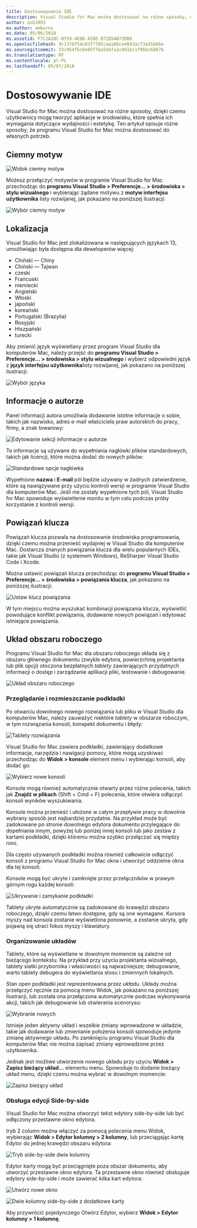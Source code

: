 ```yaml
---
title: Dostosowywanie IDE
description: Visual Studio for Mac można dostosować na różne sposoby, dzięki czemu użytkownicy mogą tworzyć aplikacje w środowisku, które spełnia ich wydajność i potrzeb estetycznych. W tym temacie opisuje różne sposoby Visual Studio dla komputerów Mac można dostosować do własnych potrzeb.
author: asb3993
ms.author: amburns
ms.date: 05/06/2018
ms.assetid: F7C2A28C-0759-4E0D-A28E-B72D5AB73DB6
ms.openlocfilehash: 9c1376f54c03f7705caea86ce4843acf3ad1666e
ms.sourcegitcommit: 33c954fbc8e05f7ba54bfa2c0d1bc1f9bbc68876
ms.translationtype: MT
ms.contentlocale: pl-PL
ms.lasthandoff: 05/07/2018
---
```

# <a name="customizing-the-ide"></a>Dostosowywanie IDE

Visual Studio for Mac można dostosować na różne sposoby, dzięki czemu użytkownicy mogą tworzyć aplikacje w środowisku, które spełnia ich wymagania dotyczące wydajności i estetykę. Ten artykuł opisuje różne sposoby, że programu Visual Studio for Mac można dostosować do własnych potrzeb.

## <a name="dark-theme"></a>Ciemny motyw

![Widok ciemny motyw](media/customizing-the-ide-image7a.png)

Możesz przełączyć motywów w programie Visual Studio for Mac przechodząc do **programu Visual Studio > Preferencje... > środowiska > stylu wizualnego** i wybierając żądane motywu z **motyw interfejsu użytkownika** listy rozwijanej, jak pokazano na poniższej ilustracji:

 ![Wybór ciemny motyw](media/customizing-the-ide-image7b.png)

## <a name="localization"></a>Lokalizacja

Visual Studio for Mac jest zlokalizowana w następujących językach 13, umożliwiając była dostępna dla deweloperów więcej:

* Chiński — Chiny
* Chiński — Tajwan
* czeski
* Francuski
* niemiecki
* Angielski
* Włoski
* japoński
* koreański
* Portugalski (Brazylia)
* Rosyjski
* Hiszpański
* turecki

Aby zmienić język wyświetlany przez program Visual Studio dla komputerów Mac, należy przejść do **programu Visual Studio > Preferencje... > środowiska > stylu wizualnego** i wybierz odpowiedni język z **język interfejsu użytkownika**listy rozwijanej, jak pokazano na poniższej ilustracji:


![Wybór języka](media/customizing-the-ide-image11a.png)

## <a name="author-information"></a>Informacje o autorze

Panel informacji autora umożliwia dodawanie istotne informacje o sobie, takich jak nazwisko, adres e-mail właściciela praw autorskich do pracy, firmy, a znak towarowy:

 ![Edytowanie sekcji informacje o autorze](media/customizing-the-ide-image9a.png)

Te informacje są używane do wypełniania nagłówki plików standardowych, takich jak licencji, które można dodać do nowych plików:

 ![Standardowe opcje nagłówka](media/customizing-the-ide-image8a.png)


Wypełnione **nazwa** i **E-mail** pól będzie używany w żadnych zatwierdzenie, które są nawiązywane przy użyciu kontroli wersji w programie Visual Studio dla komputerów Mac. Jeśli nie zostały wypełnione tych pól, Visual Studio for Mac spowoduje wyświetlenie monitu w tym celu podczas próby korzystanie z kontroli wersji.

## <a name="key-bindings"></a>Powiązań klucza

Powiązań klucza pozwala na dostosowanie środowiska programowania, dzięki czemu można przenieść wydajniej w Visual Studio dla komputerów Mac. Dostarcza znanych powiązania klucza dla wielu popularnych IDEs, takie jak Visual Studio (z systemem Windows), ReSharper Visual Studio Code i Xcode.

Można ustawić powiązań klucza przechodząc do **programu Visual Studio > Preferencje... > środowiska > powiązania klucza**, jak pokazano na poniższej ilustracji:

 ![Ustaw klucz powiązania](media/customizing-the-ide-image10a.png)

W tym miejscu można wyszukać kombinacji powiązania klucza, wyświetlić powodujące konflikt powiązania, dodawanie nowych powiązań i edytować istniejące powiązania.

## <a name="workspace-layout"></a>Układ obszaru roboczego

Programu Visual Studio for Mac dla obszaru roboczego składa się z obszaru głównego dokumentu (zwykle edytora, powierzchnię projektanta lub plik opcji) otoczona bezpłatnych *tablety* zawierających przydatnych informacji o dostęp i zarządzanie aplikacji pliki, testowanie i debugowanie.

 ![Układ obszaru roboczego](media/customizing-the-ide-image1a.png)

### <a name="viewing-and-arranging-pads"></a>Przeglądanie i rozmieszczanie podkładki

Po otwarciu dowolnego nowego rozwiązania lub pliku w Visual Studio dla komputerów Mac, należy zauważyć niektóre *tablety* w obszarze roboczym, w tym rozwiązania konsoli, konspekt dokumentu i błędy:

![Tablety rozwiązania](media/customizing-the-ide-image2a.png)

Visual Studio for Mac zawiera podkładki, zawierający dodatkowe informacje, narzędzia i nawigacji pomocy, które mogą uzyskiwać przechodząc do **Widok > konsole** element menu i wybierając konsoli, aby dodać go:

 ![Wybierz nowe konsoli](media/customizing-the-ide-image3a.png)

Konsole mogą również automatycznie otwarty przez różne polecenia, takich jak **Znajdź w plikach** (Shift + Cmd + F) polecenia, które otwiera odłączyć konsoli wyników wyszukiwania.

Konsole można przenieść i ułożone w całym przepływie pracy w dowolnie wybrany sposób jest najbardziej przydatne. Na przykład może być zadokowane po stronie dowolnego edytora dokumentu przylegające do dopełniania innym, powyżej lub poniżej innej konsoli lub jako zestaw z kartami podkładki, dzięki któremu można szybko przełączać się między nimi.

Dla często używanych podkładki można również całkowicie odłączyć konsoli z programu Visual Studio for Mac okna i utworzyć oddzielne okna dla tej konsoli.

Konsole mogą być ukryte i zamknięte przez przełączników w prawym górnym rogu każdej konsoli:

![Ukrywanie i zamykanie podkładki](media/customizing-the-ide-image5a.png)

Tablety ukryte automatycznie są zadokowane do krawędzi obszaru roboczego, dzięki czemu łatwo dostępne, gdy są one wymagane. Kursora myszy nad konsola zostanie wyświetlona ponownie, a zostanie ukryta, gdy pojawią się utraci fokus myszy i klawiatury.


### <a name="organizing-layouts"></a>Organizowanie układów

Tablety, które są wyświetlane w dowolnym momencie są zależne od bieżącego kontekstu. Na przykład przy użyciu projektanta wizualnego, tablety siatki przybornika i właściwości są najważniejsze; debugowanie, warto tablety debugera do wyświetlania stosu i zmiennych lokalnych.

Stan open podkładki jest reprezentowana przez *układu*. Układy można przełączyć ręcznie za pomocą menu Widok, jak pokazano na poniższej ilustracji, lub została ona przełączona automatycznie podczas wykonywania akcji, takich jak debugowanie lub otwierania scenorysu:

![Wybranie nowych](media/customizing-the-ide-image6b.png)

Istnieje jeden aktywny układ i wszelkie zmiany wprowadzone w układzie, takie jak dodawanie lub zmienianie położenia konsoli spowoduje jedynie zmianę aktywnego układu. Po zamknięciu programu Visual Studio dla komputerów Mac nie można zapisać zmiany wprowadzone przez użytkownika.


Jednak jest możliwe utworzenie nowego układu przy użyciu **Widok > Zapisz bieżący układ...**  elementu menu. Spowoduje to dodanie bieżący układ menu, dzięki czemu można wybrać w dowolnym momencie:

![Zapisz bieżący układ](media/customizing-the-ide-image6a.png)

### <a name="side-by-side-editing-support"></a>Obsługa edycji Side-by-side

Visual Studio for Mac można otworzyć tekst edytory side-by-side lub być odłączony przestawne okno edytora.

tryb 2 column można włączyć za pomocą polecenia menu Widok, wybierając **Widok > Edytor kolumny > 2 kolumny**, lub przeciągając kartę Edytor do jednej krawędzi obszaru edytora:

 ![Tryb side-by-side dwie kolumny](media/customizing-the-ide-sbs.png)

Edytor karty mogą być przeciągnięte poza obszar dokumentu, aby utworzyć przestawne okno edytora. Ta przestawne okno również obsługuje edytory side-by-side i może zawierać kilka kart edytora:

 ![Utwórz nowe okno](media/customizing-the-ide-sbs1.png)

 ![Dwie kolumny side-by-side z dodatkowe karty](media/customizing-the-ide-sbs2.png)

Aby przywrócić pojedynczego Otwórz Edytor, wybierz **Widok > Edytor kolumny > 1 kolumnę**.
